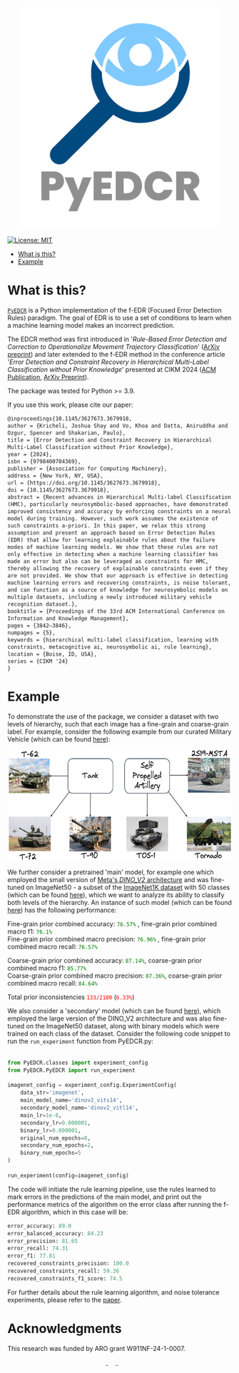 <p align="center">
    <img alt="Logo" src="images/logo-transparent-png.png" width="440" height="500"/>
</p>

<!-- [![pages-build-deployment](https://github.com/krichelj/PyDiffGame/actions/workflows/pages/pages-build-deployment/badge.svg)](https://github.com/krichelj/PyDiffGame/actions/workflows/pages/pages-build-deployment) -->

[![License: MIT](https://img.shields.io/badge/License-MIT-yellow.svg)](https://opensource.org/licenses/MIT)

- [What is this?](#what-is-this)
- [Example](#example)

# What is this?

[`PyEDCR`](https://github.com/lab-v2/metacognitive_error_detection_and_correction_v2/tree/master) is a Python implementation of the f-EDR (Focused Error Detection Rules) paradigm. The goal of EDR is to use a set of conditions to learn when a machine learning model makes an incorrect prediction. 

The EDCR method was first introduced in '_Rule-Based Error Detection and Correction to Operationalize Movement Trajectory Classification_' ([ArXiv preprint](https://arxiv.org/abs/2308.14250)) and later extended to the f-EDR method in the conference article '_Error Detection and Constraint Recovery in Hierarchical Multi-Label Classification without Prior Knowledge_' presented at CIKM 2024 ([ACM Publication](https://dl.acm.org/doi/10.1145/3627673.3679918), [ArXiv Preprint](https://arxiv.org/abs/2407.15192)).

The package was tested for Python >= 3.9.

If you use this work, please cite our paper:
```
@inproceedings{10.1145/3627673.3679918,
author = {Kricheli, Joshua Shay and Vo, Khoa and Datta, Aniruddha and Ozgur, Spencer and Shakarian, Paulo},
title = {Error Detection and Constraint Recovery in Hierarchical Multi-Label Classification without Prior Knowledge},
year = {2024},
isbn = {9798400704369},
publisher = {Association for Computing Machinery},
address = {New York, NY, USA},
url = {https://doi.org/10.1145/3627673.3679918},
doi = {10.1145/3627673.3679918},
abstract = {Recent advances in Hierarchical Multi-label Classification (HMC), particularly neurosymbolic-based approaches, have demonstrated improved consistency and accuracy by enforcing constraints on a neural model during training. However, such work assumes the existence of such constraints a-priori. In this paper, we relax this strong assumption and present an approach based on Error Detection Rules (EDR) that allow for learning explainable rules about the failure modes of machine learning models. We show that these rules are not only effective in detecting when a machine learning classifier has made an error but also can be leveraged as constraints for HMC, thereby allowing the recovery of explainable constraints even if they are not provided. We show that our approach is effective in detecting machine learning errors and recovering constraints, is noise tolerant, and can function as a source of knowledge for neurosymbolic models on multiple datasets, including a newly introduced military vehicle recognition dataset.},
booktitle = {Proceedings of the 33rd ACM International Conference on Information and Knowledge Management},
pages = {3842–3846},
numpages = {5},
keywords = {hierarchical multi-label classification, learning with constraints, metacognitive ai, neurosymbolic ai, rule learning},
location = {Boise, ID, USA},
series = {CIKM '24}
}
```

# Example

To demonstrate the use of the package, we consider a dataset with two levels of hierarchy, such that each image has a fine-grain and coarse-grain label. For example, consider the following example from our curated Military Vehicle (which can be found [here](https://huggingface.co/datasets/lab-v2/military_vehicles)):

<p align="center">
    <img alt="ImageNet100" src="images/spa_tank_diagram.PNG" width="600" height="250"/>
</p>

We further consider a pretrained 'main' model, for example one which employed the small version of [Meta's _DINO_V2_ architecture](https://dinov2.metademolab.com/) and was fine-tuned on ImageNet50 - a subset of the [ImageNet1K dataset](https://www.image-net.org/index.php) with 50 classes (which can be found [here](https://huggingface.co/datasets/lab-v2/ImageNet50)), which we want to analyze its ability to classify both levels of the hierarchy. An instance of such model (which can be found [here](https://huggingface.co/lab-v2/dinov2_vits14_imagenet_lr1e-06_BCE)) has the following performance:

Fine-grain prior combined accuracy: <code style="color:green">76.57%</code> , fine-grain prior combined macro f1: <code style="color:green">76.1%</code>\
Fine-grain prior combined macro precision: <code style="color:green">76.96%</code> , fine-grain prior combined macro recall: <code style="color:green">76.57%</code>

Coarse-grain prior combined accuracy: <code style="color:green">87.14%</code>, coarse-grain prior combined macro f1: <code style="color:green">85.77%</code>\
Coarse-grain prior combined macro precision: <code style="color:green">87.36%</code>, coarse-grain prior combined macro recall: <code style="color:green">84.64%</code>

Total prior inconsistencies <code style="color:red">133/2100</code> (<code style="color:red">6.33%</code>)

We also consider a 'secondary' model (which can be found [here](https://huggingface.co/lab-v2/dinov2_vitl14_imagenet_lr1e-06_BCE)), which employed the large version of the DINO_V2 architecture and was also fine-tuned on the ImageNet50 dataset, along with binary models which were trained on each class of the dataset.
Consider the following code snippet to run the `run_experiment` function from PyEDCR.py:

```python

from PyEDCR.classes import experiment_config
from PyEDCR.PyEDCR import run_experiment

imagenet_config = experiment_config.ExperimentConfig(
    data_str='imagenet',
    main_model_name='dinov2_vits14',
    secondary_model_name='dinov2_vitl14',
    main_lr=1e-6,
    secondary_lr=0.000001,
    binary_lr=0.000001,
    original_num_epochs=8,
    secondary_num_epochs=2,
    binary_num_epochs=5
)

run_experiment(config=imagenet_config)
```

The code will initiate the rule learning pipeline, use the rules learned to mark errors in the predictions of the main model, and print out the performance metrics of the algorithm on the error class after running the f-EDR algorithm, which in this case will be:

```python
error_accuracy: 89.0
error_balanced_accuracy: 84.23
error_precision: 81.65
error_recall: 74.31
error_f1: 77.81
recovered_constraints_precision: 100.0
recovered_constraints_recall: 59.36
recovered_constraints_f1_score: 74.5
```

For further details about the rule learning algorithm, and noise tolerance experiments, please refer to the [paper](https://arxiv.org/abs/2407.15192).

# Acknowledgments

This research was funded by ARO grant W911NF-24-1-0007.


<p align="center">
<a href="https://scai.engineering.asu.edu/">
<img src="https://cdn.shopify.com/s/files/1/1095/6418/files/ASU-sun-devils-new-logo.jpg?v=1481918145" height="150"  alt=""/>
</a>
&emsp;
<a href="https://arl.devcom.army.mil/who-we-are/aro/">
<img src="https://upload.wikimedia.org/wikipedia/commons/3/3e/ARO_Logo.png" height="150"  alt=""/>
</a>
&emsp;
&emsp;
<a href="https://labs.engineering.asu.edu/labv2/">
<img src="https://labs.engineering.asu.edu/labv2/wp-content/uploads/sites/82/2022/03/logo_LabV2-1-1000x510.png" height="150"  alt=""/>
</a>
</p>